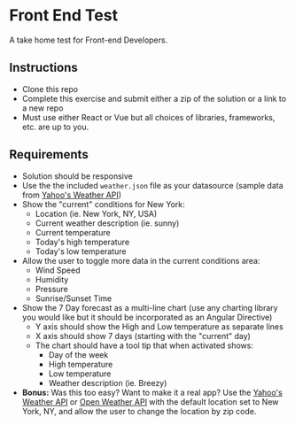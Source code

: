 # Front End Test
A take home test for Front-end Developers.

## Instructions
+ Clone this repo
+ Complete this exercise and submit either a zip of the solution or a link to a new repo
+ Must use either React or Vue but all choices of libraries, frameworks, etc. are up to you.

## Requirements
+ Solution should be responsive
+ Use the the included `weather.json` file as your datasource (sample data from [Yahoo's Weather API](https://developer.yahoo.com/weather/))
+ Show the "current" conditions for New York:
  + Location (ie. New York, NY, USA)
  + Current weather description (ie. sunny)
  + Current temperature
  + Today's high temperature
  + Today's low temperature
+ Allow the user to toggle more data in the current conditions area:
    + Wind Speed
    + Humidity
    + Pressure
    + Sunrise/Sunset Time
+ Show the 7 Day forecast as a multi-line chart (use any charting library you would like but it should be incorporated as an Angular Directive)
  + Y axis should show the High and Low temperature as separate lines
  + X axis should show 7 days (starting with the "current" day)
  + The chart should have a tool tip that when activated shows:
    + Day of the week
    + High temperature
    + Low temperature
    + Weather description (ie. Breezy)
+ __Bonus:__ Was this too easy? Want to make it a real app? Use the [Yahoo's Weather API](https://developer.yahoo.com/weather/) or [Open Weather API](https://openweathermap.org/api) with the default location set to New York, NY, and allow the user to change the location by zip code.
